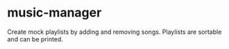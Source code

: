 # music-manager
Create mock playlists by adding and removing songs. Playlists are sortable and can be printed.
